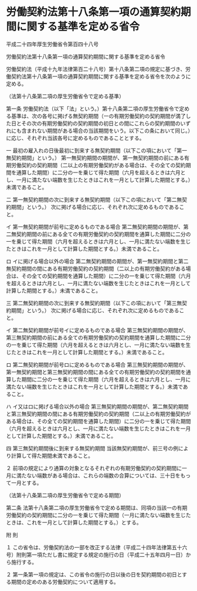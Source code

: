 # 労働契約法第十八条第一項の通算契約期間に関する基準を定める省令

平成二十四年厚生労働省令第百四十八号

労働契約法第十八条第一項の通算契約期間に関する基準を定める省令

労働契約法（平成十九年法律第百二十八号）第十八条第二項の規定に基づき、労働契約法第十八条第一項の通算契約期間に関する基準を定める省令を次のように定める。

（法第十八条第二項の厚生労働省令で定める基準）

第一条 労働契約法（以下「法」という。）第十八条第二項の厚生労働省令で定める基準は、次の各号に掲げる無契約期間（一の有期労働契約の契約期間が満了した日とその次の有期労働契約の契約期間の初日との間にこれらの契約期間のいずれにも含まれない期間がある場合の当該期間をいう。以下この条において同じ。）に応じ、それぞれ当該各号に定めるものであることとする。

一 最初の雇入れの日後最初に到来する無契約期間（以下この項において「第一無契約期間」という。） 第一無契約期間の期間が、第一無契約期間の前にある有期労働契約の契約期間（二以上の有期労働契約がある場合は、その全ての契約期間を通算した期間）に二分の一を乗じて得た期間（六月を超えるときは六月とし、一月に満たない端数を生じたときはこれを一月として計算した期間とする。）未満であること。

二 第一無契約期間の次に到来する無契約期間（以下この項において「第二無契約期間」という。） 次に掲げる場合に応じ、それぞれ次に定めるものであること。

イ 第一無契約期間が前号に定めるものである場合 第二無契約期間の期間が、第二無契約期間の前にある全ての有期労働契約の契約期間を通算した期間に二分の一を乗じて得た期間（六月を超えるときは六月とし、一月に満たない端数を生じたときはこれを一月として計算した期間とする。）未満であること。

ロ イに掲げる場合以外の場合 第二無契約期間の期間が、第一無契約期間と第二無契約期間の間にある有期労働契約の契約期間（二以上の有期労働契約がある場合は、その全ての契約期間を通算した期間）に二分の一を乗じて得た期間（六月を超えるときは六月とし、一月に満たない端数を生じたときはこれを一月として計算した期間とする。）未満であること。

三 第二無契約期間の次に到来する無契約期間（以下この項において「第三無契約期間」という。） 次に掲げる場合に応じ、それぞれ次に定めるものであること。

イ 第二無契約期間が前号イに定めるものである場合 第三無契約期間の期間が、第三無契約期間の前にある全ての有期労働契約の契約期間を通算した期間に二分の一を乗じて得た期間（六月を超えるときは六月とし、一月に満たない端数を生じたときはこれを一月として計算した期間とする。）未満であること。

ロ 第二無契約期間が前号ロに定めるものである場合 第三無契約期間の期間が、第一無契約期間と第三無契約期間の間にある全ての有期労働契約の契約期間を通算した期間に二分の一を乗じて得た期間（六月を超えるときは六月とし、一月に満たない端数を生じたときはこれを一月として計算した期間とする。）未満であること。

ハ イ又はロに掲げる場合以外の場合 第三無契約期間の期間が、第二無契約期間と第三無契約期間の間にある有期労働契約の契約期間（二以上の有期労働契約がある場合は、その全ての契約期間を通算した期間）に二分の一を乗じて得た期間（六月を超えるときは六月とし、一月に満たない端数を生じたときはこれを一月として計算した期間とする。）未満であること。

四 第三無契約期間後に到来する無契約期間 当該無契約期間が、前三号の例により計算して得た期間未満であること。

２ 前項の規定により通算の対象となるそれぞれの有期労働契約の契約期間に一月に満たない端数がある場合は、これらの端数の合算については、三十日をもって一月とする。

（法第十八条第二項の厚生労働省令で定める期間）

第二条 法第十八条第二項の厚生労働省令で定める期間は、同項の当該一の有期労働契約の契約期間に二分の一を乗じて得た期間（一月に満たない端数を生じたときは、これを一月として計算した期間とする。）とする。

附 則

１ この省令は、労働契約法の一部を改正する法律（平成二十四年法律第五十六号）附則第一項ただし書に規定する規定の施行の日（平成二十五年四月一日）から施行する。

２ 第一条第一項の規定は、この省令の施行の日以後の日を契約期間の初日とする期間の定めのある労働契約について適用する。
